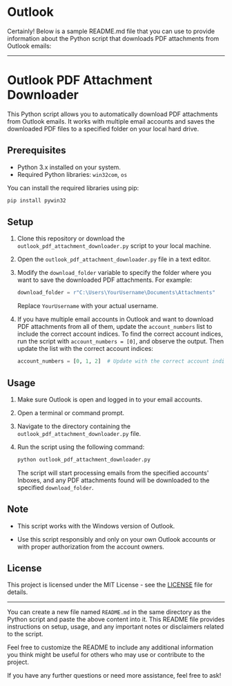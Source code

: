 # Outlook
Certainly! Below is a sample README.md file that you can use to provide information about the Python script that downloads PDF attachments from Outlook emails:

---

# Outlook PDF Attachment Downloader

This Python script allows you to automatically download PDF attachments from Outlook emails. It works with multiple email accounts and saves the downloaded PDF files to a specified folder on your local hard drive.

## Prerequisites

- Python 3.x installed on your system.
- Required Python libraries: `win32com`, `os`

You can install the required libraries using pip:

```bash
pip install pywin32
```

## Setup

1. Clone this repository or download the `outlook_pdf_attachment_downloader.py` script to your local machine.

2. Open the `outlook_pdf_attachment_downloader.py` file in a text editor.

3. Modify the `download_folder` variable to specify the folder where you want to save the downloaded PDF attachments. For example:

   ```python
   download_folder = r"C:\Users\YourUsername\Documents\Attachments"
   ```

   Replace `YourUsername` with your actual username.

4. If you have multiple email accounts in Outlook and want to download PDF attachments from all of them, update the `account_numbers` list to include the correct account indices. To find the correct account indices, run the script with `account_numbers = [0]`, and observe the output. Then update the list with the correct account indices:

   ```python
   account_numbers = [0, 1, 2]  # Update with the correct account indices
   ```

## Usage

1. Make sure Outlook is open and logged in to your email accounts.

2. Open a terminal or command prompt.

3. Navigate to the directory containing the `outlook_pdf_attachment_downloader.py` file.

4. Run the script using the following command:

   ```bash
   python outlook_pdf_attachment_downloader.py
   ```

   The script will start processing emails from the specified accounts' Inboxes, and any PDF attachments found will be downloaded to the specified `download_folder`.

## Note

- This script works with the Windows version of Outlook.

- Use this script responsibly and only on your own Outlook accounts or with proper authorization from the account owners.

## License

This project is licensed under the MIT License - see the [LICENSE](LICENSE) file for details.

---

You can create a new file named `README.md` in the same directory as the Python script and paste the above content into it. This README file provides instructions on setup, usage, and any important notes or disclaimers related to the script.

Feel free to customize the README to include any additional information you think might be useful for others who may use or contribute to the project.

If you have any further questions or need more assistance, feel free to ask!
